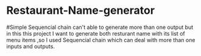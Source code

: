 # Restaurant-Name-generator
#Simple Sequencial chain can't able to generate more than one output but in this this project I want to generate both resturant name with its list of menu items ,so I used Sequencial chain which can deal with more than one inputs and outputs.
